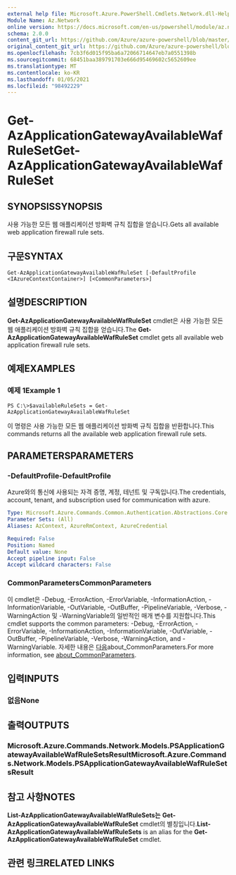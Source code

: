 ```yaml
---
external help file: Microsoft.Azure.PowerShell.Cmdlets.Network.dll-Help.xml
Module Name: Az.Network
online version: https://docs.microsoft.com/en-us/powershell/module/az.network/get-azapplicationgatewayavailablewafruleset
schema: 2.0.0
content_git_url: https://github.com/Azure/azure-powershell/blob/master/src/Network/Network/help/Get-AzApplicationGatewayAvailableWafRuleSet.md
original_content_git_url: https://github.com/Azure/azure-powershell/blob/master/src/Network/Network/help/Get-AzApplicationGatewayAvailableWafRuleSet.md
ms.openlocfilehash: 7cb3f6d015f95ba6a72066714647eb7a0551398b
ms.sourcegitcommit: 68451baa389791703e666d95469602c5652609ee
ms.translationtype: MT
ms.contentlocale: ko-KR
ms.lasthandoff: 01/05/2021
ms.locfileid: "98492229"
---
```

# <span data-ttu-id="0f147-101">Get-AzApplicationGatewayAvailableWafRuleSet</span><span class="sxs-lookup"><span data-stu-id="0f147-101">Get-AzApplicationGatewayAvailableWafRuleSet</span></span>

## <span data-ttu-id="0f147-102">SYNOPSIS</span><span class="sxs-lookup"><span data-stu-id="0f147-102">SYNOPSIS</span></span>
<span data-ttu-id="0f147-103">사용 가능한 모든 웹 애플리케이션 방화벽 규칙 집합을 얻습니다.</span><span class="sxs-lookup"><span data-stu-id="0f147-103">Gets all available web application firewall rule sets.</span></span>

## <span data-ttu-id="0f147-104">구문</span><span class="sxs-lookup"><span data-stu-id="0f147-104">SYNTAX</span></span>

```
Get-AzApplicationGatewayAvailableWafRuleSet [-DefaultProfile <IAzureContextContainer>] [<CommonParameters>]
```

## <span data-ttu-id="0f147-105">설명</span><span class="sxs-lookup"><span data-stu-id="0f147-105">DESCRIPTION</span></span>
<span data-ttu-id="0f147-106">**Get-AzApplicationGatewayAvailableWafRuleSet** cmdlet은 사용 가능한 모든 웹 애플리케이션 방화벽 규칙 집합을 얻습니다.</span><span class="sxs-lookup"><span data-stu-id="0f147-106">The **Get-AzApplicationGatewayAvailableWafRuleSet** cmdlet gets all available web application firewall rule sets.</span></span>

## <span data-ttu-id="0f147-107">예제</span><span class="sxs-lookup"><span data-stu-id="0f147-107">EXAMPLES</span></span>

### <span data-ttu-id="0f147-108">예제 1</span><span class="sxs-lookup"><span data-stu-id="0f147-108">Example 1</span></span>
```
PS C:\>$availableRuleSets = Get-AzApplicationGatewayAvailableWafRuleSet
```

<span data-ttu-id="0f147-109">이 명령은 사용 가능한 모든 웹 애플리케이션 방화벽 규칙 집합을 반환합니다.</span><span class="sxs-lookup"><span data-stu-id="0f147-109">This commands returns all the available web application firewall rule sets.</span></span>

## <span data-ttu-id="0f147-110">PARAMETERS</span><span class="sxs-lookup"><span data-stu-id="0f147-110">PARAMETERS</span></span>

### <span data-ttu-id="0f147-111">-DefaultProfile</span><span class="sxs-lookup"><span data-stu-id="0f147-111">-DefaultProfile</span></span>
<span data-ttu-id="0f147-112">Azure와의 통신에 사용되는 자격 증명, 계정, 테넌트 및 구독입니다.</span><span class="sxs-lookup"><span data-stu-id="0f147-112">The credentials, account, tenant, and subscription used for communication with azure.</span></span>

```yaml
Type: Microsoft.Azure.Commands.Common.Authentication.Abstractions.Core.IAzureContextContainer
Parameter Sets: (All)
Aliases: AzContext, AzureRmContext, AzureCredential

Required: False
Position: Named
Default value: None
Accept pipeline input: False
Accept wildcard characters: False
```

### <span data-ttu-id="0f147-113">CommonParameters</span><span class="sxs-lookup"><span data-stu-id="0f147-113">CommonParameters</span></span>
<span data-ttu-id="0f147-114">이 cmdlet은 -Debug, -ErrorAction, -ErrorVariable, -InformationAction, -InformationVariable, -OutVariable, -OutBuffer, -PipelineVariable, -Verbose, -WarningAction 및 -WarningVariable의 일반적인 매개 변수를 지원합니다.</span><span class="sxs-lookup"><span data-stu-id="0f147-114">This cmdlet supports the common parameters: -Debug, -ErrorAction, -ErrorVariable, -InformationAction, -InformationVariable, -OutVariable, -OutBuffer, -PipelineVariable, -Verbose, -WarningAction, and -WarningVariable.</span></span> <span data-ttu-id="0f147-115">자세한 내용은 [다음](http://go.microsoft.com/fwlink/?LinkID=113216)about_CommonParameters.</span><span class="sxs-lookup"><span data-stu-id="0f147-115">For more information, see [about_CommonParameters](http://go.microsoft.com/fwlink/?LinkID=113216).</span></span>

## <span data-ttu-id="0f147-116">입력</span><span class="sxs-lookup"><span data-stu-id="0f147-116">INPUTS</span></span>

### <span data-ttu-id="0f147-117">없음</span><span class="sxs-lookup"><span data-stu-id="0f147-117">None</span></span>

## <span data-ttu-id="0f147-118">출력</span><span class="sxs-lookup"><span data-stu-id="0f147-118">OUTPUTS</span></span>

### <span data-ttu-id="0f147-119">Microsoft.Azure.Commands.Network.Models.PSApplicationGatewayAvailableWafRuleSetsResult</span><span class="sxs-lookup"><span data-stu-id="0f147-119">Microsoft.Azure.Commands.Network.Models.PSApplicationGatewayAvailableWafRuleSetsResult</span></span>

## <span data-ttu-id="0f147-120">참고 사항</span><span class="sxs-lookup"><span data-stu-id="0f147-120">NOTES</span></span>
<span data-ttu-id="0f147-121">**List-AzApplicationGatewayAvailableWafRuleSets는** **Get-AzApplicationGatewayAvailableWafRuleSet** cmdlet의 별칭입니다.</span><span class="sxs-lookup"><span data-stu-id="0f147-121">**List-AzApplicationGatewayAvailableWafRuleSets** is an alias for the **Get-AzApplicationGatewayAvailableWafRuleSet** cmdlet.</span></span>

## <span data-ttu-id="0f147-122">관련 링크</span><span class="sxs-lookup"><span data-stu-id="0f147-122">RELATED LINKS</span></span>
